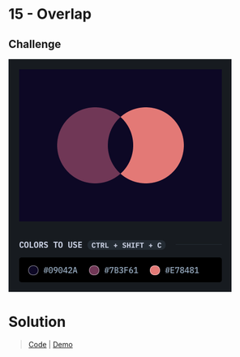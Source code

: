 # 15 - Overlap

## Challenge

![Overlap](./overlap.png)

# Solution

> [Code](https://github.com/npranto/cssbattle/tree/main/battle-2/overlap/index.html) |
> [Demo](https://cssbattle.pages.dev/battle-2/overlap/)
